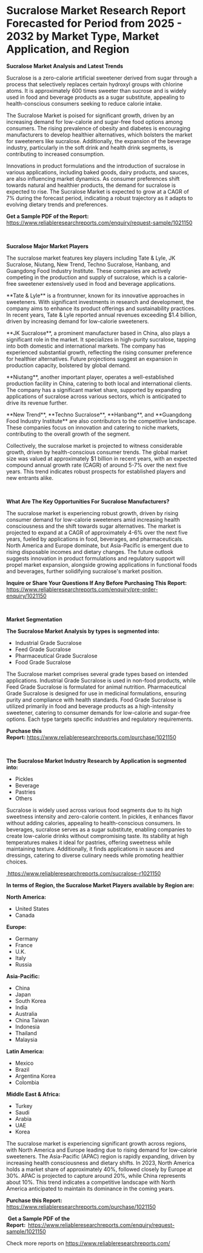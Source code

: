 <p><h1>Sucralose Market Research Report Forecasted for Period from 2025 -  2032 by Market Type, Market Application, and Region</h1></p><p><strong>Sucralose Market Analysis and Latest Trends</strong></p>
<p><p>Sucralose is a zero-calorie artificial sweetener derived from sugar through a process that selectively replaces certain hydroxyl groups with chlorine atoms. It is approximately 600 times sweeter than sucrose and is widely used in food and beverage products as a sugar substitute, appealing to health-conscious consumers seeking to reduce calorie intake.</p><p>The Sucralose Market is poised for significant growth, driven by an increasing demand for low-calorie and sugar-free food options among consumers. The rising prevalence of obesity and diabetes is encouraging manufacturers to develop healthier alternatives, which bolsters the market for sweeteners like sucralose. Additionally, the expansion of the beverage industry, particularly in the soft drink and health drink segments, is contributing to increased consumption.</p><p>Innovations in product formulations and the introduction of sucralose in various applications, including baked goods, dairy products, and sauces, are also influencing market dynamics. As consumer preferences shift towards natural and healthier products, the demand for sucralose is expected to rise. The Sucralose Market is expected to grow at a CAGR of 7% during the forecast period, indicating a robust trajectory as it adapts to evolving dietary trends and preferences.</p></p>
<p><strong>Get a Sample PDF of the Report:&nbsp;</strong> <a href="https://www.reliableresearchreports.com/enquiry/request-sample/1021150?utm_campaign=2002&utm_medium=2&utm_source=Github&utm_content=ia&utm_term=01022025&utm_id=sucralose">https://www.reliableresearchreports.com/enquiry/request-sample/1021150</a></p>
<p>&nbsp;</p>
<p><strong>Sucralose Major Market Players</strong></p>
<p><p>The sucralose market features key players including Tate & Lyle, JK Sucralose, Niutang, New Trend, Techno Sucralose, Hanbang, and Guangdong Food Industry Institute. These companies are actively competing in the production and supply of sucralose, which is a calorie-free sweetener extensively used in food and beverage applications.</p><p>**Tate & Lyle** is a frontrunner, known for its innovative approaches in sweeteners. With significant investments in research and development, the company aims to enhance its product offerings and sustainability practices. In recent years, Tate & Lyle reported annual revenues exceeding $1.4 billion, driven by increasing demand for low-calorie sweeteners.</p><p>**JK Sucralose**, a prominent manufacturer based in China, also plays a significant role in the market. It specializes in high-purity sucralose, tapping into both domestic and international markets. The company has experienced substantial growth, reflecting the rising consumer preference for healthier alternatives. Future projections suggest an expansion in production capacity, bolstered by global demand.</p><p>**Niutang**, another important player, operates a well-established production facility in China, catering to both local and international clients. The company has a significant market share, supported by expanding applications of sucralose across various sectors, which is anticipated to drive its revenue further.</p><p>**New Trend**, **Techno Sucralose**, **Hanbang**, and **Guangdong Food Industry Institute** are also contributors to the competitive landscape. These companies focus on innovation and catering to niche markets, contributing to the overall growth of the segment.</p><p>Collectively, the sucralose market is projected to witness considerable growth, driven by health-conscious consumer trends. The global market size was valued at approximately $1 billion in recent years, with an expected compound annual growth rate (CAGR) of around 5-7% over the next five years. This trend indicates robust prospects for established players and new entrants alike.</p></p>
<p>&nbsp;</p>
<p><strong>What Are The Key Opportunities For Sucralose Manufacturers?</strong></p>
<p><p>The sucralose market is experiencing robust growth, driven by rising consumer demand for low-calorie sweeteners amid increasing health consciousness and the shift towards sugar alternatives. The market is projected to expand at a CAGR of approximately 4-6% over the next five years, fueled by applications in food, beverages, and pharmaceuticals. North America and Europe dominate, but Asia-Pacific is emergent due to rising disposable incomes and dietary changes. The future outlook suggests innovation in product formulations and regulatory support will propel market expansion, alongside growing applications in functional foods and beverages, further solidifying sucralose's market position.</p></p>
<p><strong>Inquire or Share Your Questions If Any Before Purchasing This Report:</strong> <a href="https://www.reliableresearchreports.com/enquiry/pre-order-enquiry/1021150?utm_campaign=2002&utm_medium=2&utm_source=Github&utm_content=ia&utm_term=01022025&utm_id=sucralose">https://www.reliableresearchreports.com/enquiry/pre-order-enquiry/1021150</a></p>
<p>&nbsp;</p>
<p><strong>Market Segmentation</strong></p>
<p><strong>The Sucralose Market Analysis by types is segmented into:</strong></p>
<p><ul><li>Industrial Grade Sucralose</li><li>Feed Grade Sucralose</li><li>Pharmaceutical Grade Sucralose</li><li>Food Grade Sucralose</li></ul></p>
<p><p>The Sucralose market comprises several grade types based on intended applications. Industrial Grade Sucralose is used in non-food products, while Feed Grade Sucralose is formulated for animal nutrition. Pharmaceutical Grade Sucralose is designed for use in medicinal formulations, ensuring purity and compliance with health standards. Food Grade Sucralose is utilized primarily in food and beverage products as a high-intensity sweetener, catering to consumer demands for low-calorie and sugar-free options. Each type targets specific industries and regulatory requirements.</p></p>
<p><strong>Purchase this Report:&nbsp;</strong><a href="https://www.reliableresearchreports.com/purchase/1021150?utm_campaign=2002&utm_medium=2&utm_source=Github&utm_content=ia&utm_term=01022025&utm_id=sucralose">https://www.reliableresearchreports.com/purchase/1021150</a></p>
<p>&nbsp;</p>
<p><strong>The Sucralose Market Industry Research by Application is segmented into:</strong></p>
<p><ul><li>Pickles</li><li>Beverage</li><li>Pastries</li><li>Others</li></ul></p>
<p><p>Sucralose is widely used across various food segments due to its high sweetness intensity and zero-calorie content. In pickles, it enhances flavor without adding calories, appealing to health-conscious consumers. In beverages, sucralose serves as a sugar substitute, enabling companies to create low-calorie drinks without compromising taste. Its stability at high temperatures makes it ideal for pastries, offering sweetness while maintaining texture. Additionally, it finds applications in sauces and dressings, catering to diverse culinary needs while promoting healthier choices.</p></p>
<p><a href="https://www.reliableresearchreports.com/sucralose-r1021150?utm_campaign=2002&utm_medium=2&utm_source=Github&utm_content=ia&utm_term=01022025&utm_id=sucralose">&nbsp;https://www.reliableresearchreports.com/sucralose-r1021150</a></p>
<p><strong>In terms of Region, the Sucralose Market Players available by Region are:</strong></p>
<p>
    <p> <strong> North America: </strong>
        <ul>
            <li>United States</li>
            <li>Canada</li>
        </ul>
        </p> 
    <p> <strong> Europe: </strong>
        <ul>
            <li>Germany</li>
            <li>France</li>
            <li>U.K.</li>
            <li>Italy</li>
            <li>Russia</li>
        </ul>
        </p> 
    <p> <strong> Asia-Pacific: </strong>
        <ul>
            <li>China</li>
            <li>Japan</li>
            <li>South Korea</li>
            <li>India</li>
            <li>Australia</li>
            <li>China Taiwan</li>
            <li>Indonesia</li>
            <li>Thailand</li>
            <li>Malaysia</li>
        </ul>
        </p> 
    <p> <strong> Latin America: </strong>
        <ul>
            <li>Mexico</li>
            <li>Brazil</li>
            <li>Argentina Korea</li>
            <li>Colombia</li>
        </ul>
        </p> 
    <p> <strong> Middle East & Africa: </strong>
        <ul>
            <li>Turkey</li>
            <li>Saudi</li>
            <li>Arabia</li>
            <li>UAE</li>
            <li>Korea</li>
        </ul>
    </p>
    </p>
<p><p>The sucralose market is experiencing significant growth across regions, with North America and Europe leading due to rising demand for low-calorie sweeteners. The Asia-Pacific (APAC) region is rapidly expanding, driven by increasing health consciousness and dietary shifts. In 2023, North America holds a market share of approximately 40%, followed closely by Europe at 30%. APAC is projected to capture around 20%, while China represents about 10%. This trend indicates a competitive landscape with North America anticipated to maintain its dominance in the coming years.</p></p>
<p><strong>Purchase this Report: </strong><a href="https://www.reliableresearchreports.com/purchase/1021150?utm_campaign=2002&utm_medium=2&utm_source=Github&utm_content=ia&utm_term=01022025&utm_id=sucralose">https://www.reliableresearchreports.com/purchase/1021150</a></p>
<p>&nbsp;<strong>Get a Sample PDF of the Report:&nbsp;&nbsp;</strong><a href="https://www.reliableresearchreports.com/enquiry/request-sample/1021150?utm_campaign=2002&utm_medium=2&utm_source=Github&utm_content=ia&utm_term=01022025&utm_id=sucralose">https://www.reliableresearchreports.com/enquiry/request-sample/1021150</a></p>
<p><strong></strong></p>
<p>Check more reports on <a href="https://www.reliableresearchreports.com/?utm_campaign=2002&utm_medium=2&utm_source=Github&utm_content=ia&utm_term=01022025&utm_id=sucralose">https://www.reliableresearchreports.com/</a></p>